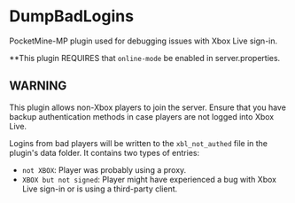# DumpBadLogins

PocketMine-MP plugin used for debugging issues with Xbox Live sign-in.

**This plugin REQUIRES that `online-mode` be enabled in server.properties.

## WARNING
This plugin allows non-Xbox players to join the server. Ensure that you have backup authentication methods in case players are not logged into Xbox Live.

Logins from bad players will be written to the `xbl_not_authed` file in the plugin's data folder. It contains two types of entries:
- `not XBOX`: Player was probably using a proxy.
- `XBOX but not signed`: Player might have experienced a bug with Xbox Live sign-in or is using a third-party client.